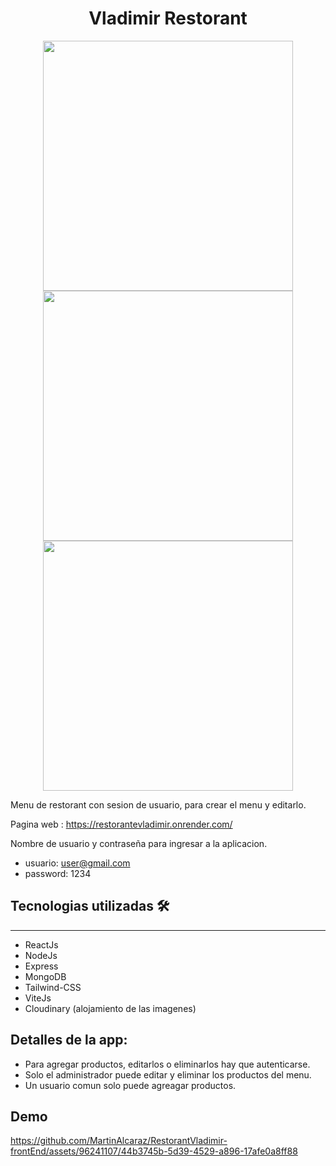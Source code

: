 <h1 align="center"> Vladimir Restorant</h1>
<p align="center" >
<img height="400" width="auto"  src="https://github.com/MartinAlcaraz/RestorantVladimir-frontEnd/assets/96241107/7fa915ee-4424-4f00-ad7d-8830adb629ee"/>
  <img height="400" width="auto" src="https://github.com/MartinAlcaraz/RestorantVladimir-frontEnd/assets/96241107/5ee959f3-99be-4ac5-88a2-0907442dc32c"/>
  <img height="400" width="auto" src="https://github.com/MartinAlcaraz/RestorantVladimir-frontEnd/assets/96241107/3f563367-ff1f-44bb-963a-6ea5577bc775"/>
</p> 

Menu de restorant con sesion de usuario, para crear el menu y editarlo.

Pagina web : https://restorantevladimir.onrender.com/

Nombre de usuario y contraseña para ingresar a la aplicacion.

- usuario: user@gmail.com
- password: 1234

## Tecnologias utilizadas 🛠️
---
- ReactJs
- NodeJs
- Express
- MongoDB
- Tailwind-CSS
- ViteJs
- Cloudinary (alojamiento de las imagenes)

## Detalles de la app:
- Para agregar productos, editarlos o eliminarlos hay que autenticarse.
- Solo el administrador puede editar y eliminar los productos del menu.
- Un usuario comun solo puede agreagar productos.

## Demo
https://github.com/MartinAlcaraz/RestorantVladimir-frontEnd/assets/96241107/44b3745b-5d39-4529-a896-17afe0a8ff88
